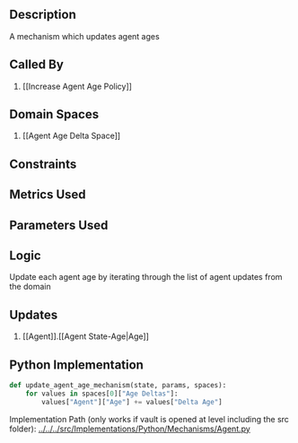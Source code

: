 ## Description

A mechanism which updates agent ages
## Called By
1. [[Increase Agent Age Policy]]
## Domain Spaces
1. [[Agent Age Delta Space]]
## Constraints
## Metrics Used

## Parameters Used

## Logic
Update each agent age by iterating through the list of agent updates from the domain

## Updates

1. [[Agent]].[[Agent State-Age|Age]]
## Python Implementation
```python
def update_agent_age_mechanism(state, params, spaces):
    for values in spaces[0]["Age Deltas"]:
        values["Agent"]["Age"] += values["Delta Age"]
```
Implementation Path (only works if vault is opened at level including the src folder): [../../../src/Implementations/Python/Mechanisms/Agent.py](../../../src/Implementations/Python/Mechanisms/Agent.py)

